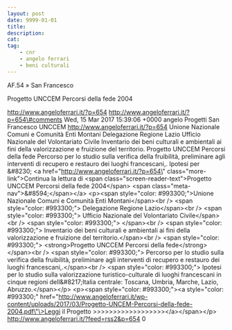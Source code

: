 ```yaml
---
layout: post
date: 9999-01-01
title:
description:
cat:
tag:
    - cnr
    - angelo ferrari
    - beni culturali
---
```

AF.54 » San Francesco

Progetto UNCCEM Percorsi della fede 2004

http://www.angeloferrari.it/?p=654 http://www.angeloferrari.it/?p=654\#comments Wed, 15 Mar 2017 15:39:06 +0000 angelo Progetti San Francesco UNCCEM http://www.angeloferrari.it/?p=654 Unione Nazionale Comuni e Comunità Enti Montani Delegazione Regione Lazio Ufficio Nazionale del Volontariato Civile   Inventario dei beni culturali e ambientali ai fini della valorizzazione e fruizione del territorio. Progetto UNCCEM Percorsi della fede Percorso per lo studio sulla verifica della fruibilità, preliminare agli interventi di recupero e restauro dei luoghi francescani,. Ipotesi per &\#8230; \<a href=\"http://www.angeloferrari.it/?p=654\" class=\"more-link\"\>Continua la lettura di \<span class=\"screen-reader-text\"\>Progetto UNCCEM Percorsi della fede 2004\</span\> \<span class=\"meta-nav\"\>&\#8594;\</span\>\</a\> \<p\>\<span style=\"color: \#993300;\"\>Unione Nazionale Comuni e Comunità Enti Montani\</span\>\<br /\> \<span style=\"color: \#993300;\"\> Delegazione Regione Lazio\</span\>\<br /\> \<span style=\"color: \#993300;\"\> Ufficio Nazionale del Volontariato Civile\</span\>\<br /\> \<span style=\"color: \#993300;\"\>  \</span\>\<br /\> \<span style=\"color: \#993300;\"\> Inventario dei beni culturali e ambientali ai fini della valorizzazione e fruizione del territorio.\</span\>\<br /\> \<span style=\"color: \#993300;\"\> \<strong\>Progetto UNCCEM Percorsi della fede\</strong\>\</span\>\<br /\> \<span style=\"color: \#993300;\"\> Percorso per lo studio sulla verifica della fruibilità, preliminare agli interventi di recupero e restauro dei luoghi francescani,.\</span\>\<br /\> \<span style=\"color: \#993300;\"\> Ipotesi per lo studio sulla valorizzazione turistico-culturale di luoghi francescani  in cinque regioni dell&\#8217;Italia centrale: Toscana, Umbria, Marche, Lazio, Abruzzo.\</span\>\</p\> \<p\>\<span style=\"color: \#993300;\"\>\<a style=\"color: \#993300;\" href=\"http://www.angeloferrari.it/wp-content/uploads/2017/03/Progetto-UNCEM-Percorsi-della-fede-2004.pdf\"\>Leggi il Progetto &gt;&gt;&gt;&gt;&gt;&gt;&gt;&gt;&gt;&gt;&gt;&gt;&gt;&gt;&gt;&gt;&gt;&gt;\</a\>\</span\>\</p\> http://www.angeloferrari.it/?feed=rss2&p=654 0

